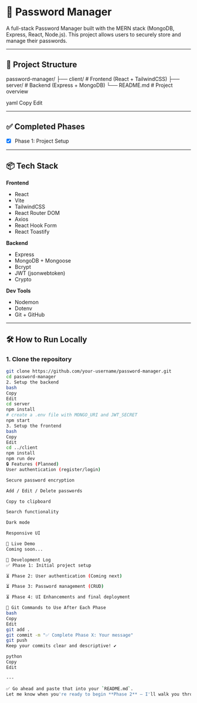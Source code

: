 # 🔐 Password Manager

A full-stack Password Manager built with the MERN stack (MongoDB, Express, React, Node.js). This project allows users to securely store and manage their passwords.

---

## 📁 Project Structure

password-manager/
├── client/ # Frontend (React + TailwindCSS)
├── server/ # Backend (Express + MongoDB)
└── README.md # Project overview

yaml
Copy
Edit

---

## ✅ Completed Phases

- [x] Phase 1: Project Setup

---

## 📦 Tech Stack

**Frontend**  
- React
- Vite
- TailwindCSS  
- React Router DOM  
- Axios  
- React Hook Form  
- React Toastify  

**Backend**  
- Express  
- MongoDB + Mongoose  
- Bcrypt  
- JWT (jsonwebtoken)  
- Crypto  

**Dev Tools**  
- Nodemon  
- Dotenv  
- Git + GitHub  

---

## 🛠️ How to Run Locally

### 1. Clone the repository

```bash
git clone https://github.com/your-username/password-manager.git
cd password-manager
2. Setup the backend
bash
Copy
Edit
cd server
npm install
# create a .env file with MONGO_URI and JWT_SECRET
npm start
3. Setup the frontend
bash
Copy
Edit
cd ../client
npm install
npm run dev
🔒 Features (Planned)
User authentication (register/login)

Secure password encryption

Add / Edit / Delete passwords

Copy to clipboard

Search functionality

Dark mode

Responsive UI

🚀 Live Demo
Coming soon...

📅 Development Log
✅ Phase 1: Initial project setup

⏳ Phase 2: User authentication (Coming next)

⏳ Phase 3: Password management (CRUD)

⏳ Phase 4: UI Enhancements and final deployment

📌 Git Commands to Use After Each Phase
bash
Copy
Edit
git add .
git commit -m "✅ Complete Phase X: Your message"
git push
Keep your commits clear and descriptive! ✔️

python
Copy
Edit

---

✅ Go ahead and paste that into your `README.md`.  
Let me know when you're ready to begin **Phase 2** — I'll walk you through that too.
